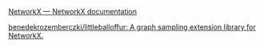 [NetworkX — NetworkX documentation](https://networkx.github.io/)

[benedekrozemberczki/littleballoffur: A graph sampling extension library for NetworkX.](https://github.com/benedekrozemberczki/littleballoffur)
